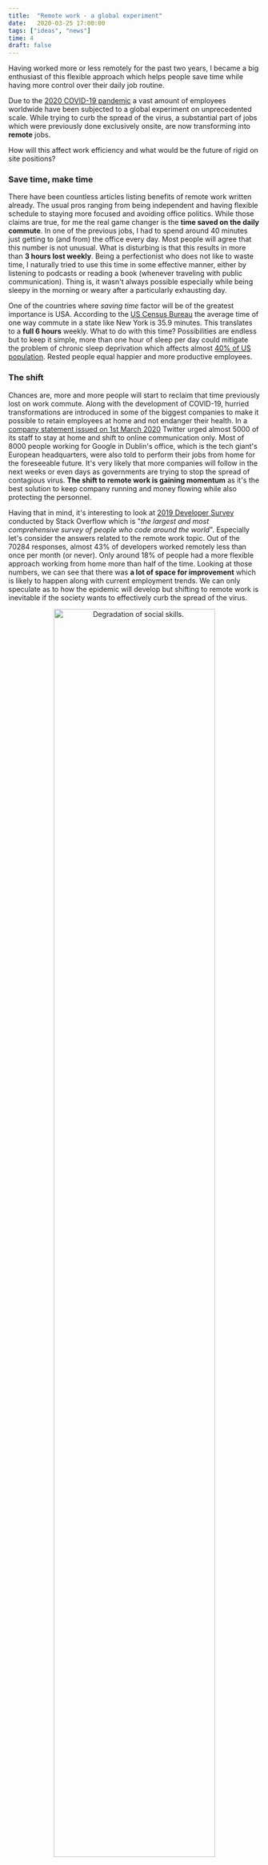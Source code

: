 ```yaml
---
title:  "Remote work - a global experiment"
date:   2020-03-25 17:00:00
tags: ["ideas", "news"]
time: 4
draft: false
---
```


Having worked more or less remotely for the past two years, I became a big enthusiast of this flexible approach which helps people save time while having more control over their daily job routine.

Due to the [2020 COVID-19 pandemic](https://www.worldometers.info/coronavirus/) a vast amount of employees worldwide have been subjected to a global experiment on unprecedented scale. While trying to curb the spread of the virus, a substantial part of jobs which were previously done exclusively onsite, are now transforming into **remote** jobs.

How will this affect work efficiency and what would be the future of rigid on site positions?

### Save time, make time

There have been countless articles listing benefits of remote work written already. The usual pros ranging from being independent and having flexible schedule to staying more focused and avoiding office politics. While those claims are true, for me the real game changer is the **time saved on the daily commute**. In one of the previous jobs, I had to spend around 40 minutes just getting to (and from) the office every day. Most people will agree that this number is not unusual. What is disturbing is that this results in more than **3 hours lost weekly**. Being a perfectionist who does not like to waste time, I naturally tried to use this time in some effective manner, either by listening to podcasts or reading a book (whenever traveling with public communication). Thing is, it wasn't always possible especially while being sleepy in the morning or weary after a particularly exhausting day.

One of the countries where _saving time_ factor will be of the greatest importance is USA. According to the [US Census Bureau](https://www.census.gov/library/visualizations/interactive/travel-time.html) the average time of one way commute in a state like New York is 35.9 minutes. This translates to a **full 6 hours** weekly. What to do with this time? Possibilities are endless but to keep it simple, more than one hour of sleep per day could mitigate the problem of chronic sleep deprivation which affects almost [40% of US population](https://news.gallup.com/poll/166553/less-recommended-amount-sleep.aspx). Rested people equal happier and more productive employees.

### The shift

Chances are, more and more people will start to reclaim that time previously lost on work commute. Along with the development of COVID-19, hurried transformations are introduced in some of the biggest companies to make it possible to retain employees at home and not endanger their health. In a [company statement issued on 1st March 2020](https://blog.twitter.com/en_us/topics/company/2020/keeping-our-employees-and-partners-safe-during-coronavirus.html) Twitter urged almost 5000 of its staff to stay at home and shift to online communication only. Most of 8000 people working for Google in Dublin's office, which is the tech giant's European headquarters, were also told to perform their jobs from home for the foreseeable future. It's very likely that more companies will follow in the next weeks or even days as governments are trying to stop the spread of contagious virus. **The shift to remote work is gaining momentum** as it's the best solution to keep company running and money flowing while also protecting the personnel.

Having that in mind, it's interesting to look at [2019 Developer Survey](https://insights.stackoverflow.com/survey/2019) conducted by Stack Overflow which is "_the largest and most comprehensive survey of people who code around the world_". Especially let's consider the answers related to the remote work topic. Out of the 70284 responses, almost 43% of developers worked remotely less than once per month (or never). Only around 18% of people had a more flexible approach working from home more than half of the time. Looking at those numbers, we can see that there was **a lot of space for improvement** which is likely to happen along with current employment trends. We can only speculate as to how the epidemic will develop but shifting to remote work is inevitable if the society wants to effectively curb the spread of the virus.


<p align="center">
  <img src="/images/posts/remoteDevelopers.png" width="80%" alt="Degradation of social skills."/>
  <p align="center">2019 Stack Overflow's Developer Survey</p>
</p>

### The future

One question that we should also ask ourselves is what would the future of on site positions look like in the _post-covid_ times? Much depends on the attitude of the employees but I hope that the whole remote work experiment will prove that this is indeed a very cost and time effective solution for both employers and employees. Most likely, companies which have sent all staff home will start questioning themselves whether they should let them come back to the office at all. **Why pay for the expensive office spaces if the majority of communication is online anyway?** The shift in remote work could quite by accident lead to radical changes on the office space market, especially in large and developed cities. What could become of the biggest office buildings in city centers if their tenants would abandon them? Could they be converted to flats which could greatly lower the median price of square meter for those wanting to buy a place somewhere closer to centre instead of far suburbs? Many interesting questions emerge but the answers are yet to be discovered. One thing for sure - the COVID-19 situation can prove to be a game changer factor on multiple levels.

### Mental hygiene

As with everything, there are people who will quickly fall in love with the remote work lifestyle and there are those who simply cannot concentrate at home. These are not fantastic news for the latter, so they better hope that the situation resolves quickly. Love it or hate it, we must take into account also the dark side of remote work. Bigger isolation and lack of social contact can result in nothing good. Sitting at home 24/7 can quickly turn you into mad house member. If this were a normal situation and not a global pandemic, I would say that it's vital to go out at least few times a week and talk frequently to other people.
Thing is, we are not supposed to go out much which makes the whole situation substantially harder to bear. To keep your mental hygiene and social skills on point while `#StayingAtHome` - try some of those:

* [Netflix party](https://www.netflixparty.com/) - tool for watching Netflix online with your friends
* [Tabletopia](https://tabletopia.com/) - one of the biggest communities of online board games where you can easily play with your board-loving friends
* [Discord](https://discordapp.com/) - quick and easy chat to instantaneously connect with other people
* [Watch2Gether](https://www.watch2gether.com/) - simple service for content watching from sites like YouTube and Vimeo in sync with your friends
* [Curve Fever](http://curvefever.io/) - crazy and addictive deathmatch game that you can play in multiplayer online

<p align="center">
  <img src="/images/posts/socialSkills.png" alt="Degradation of social skills."/>
  <p align="center">Why working from home is both awesome and terrible by <a href="https://theoatmeal.com/comics/working_home">The Oatmeal</a> </p>
</p>
